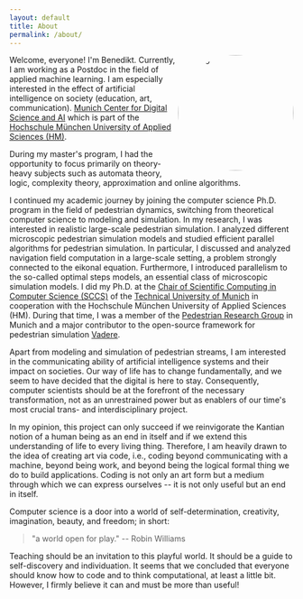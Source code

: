 ```yaml
---
layout: default
title: About
permalink: /about/
---
```


<div><img style="float: right;height:205px;border-radius: 50%;" src="{% link /assets/images/BZoennchenMUCDAI.JPG %}" alt="Photo"></div>

Welcome, everyone! 
I'm Benedikt.
Currently, I am working as a Postdoc in the field of applied machine learning.
I am especially interested in the effect of artificial intelligence on society (education, art, communication).
[Munich Center for Digital Science and AI](https://mucdai.hm.edu/index.de.html) which is part of the [Hochschule München University of Applied Sciences (HM)](https://www.cs.hm.edu/en/home/index.en.html).

During my master's program, I had the opportunity to focus primarily on theory-heavy subjects such as automata theory, logic, complexity theory, approximation and online algorithms.

I continued my academic journey by joining the computer science Ph.D. program in the field of pedestrian dynamics, switching from theoretical computer science to modeling and simulation.
In my research, I was interested in realistic large-scale pedestrian simulation. 
I analyzed different microscopic pedestrian simulation models and studied efficient parallel algorithms for pedestrian simulation.
In particular, I discussed and analyzed navigation field computation in a large-scale setting, a problem strongly connected to the eikonal equation.
Furthermore, I introduced parallelism to the so-called optimal steps models, an essential class of microscopic simulation models.
I did my Ph.D. at the [Chair of Scientific Computing in Computer Science (SCCS)](https://www.in.tum.de/i05/startseite/) of the [Technical University of Munich](https://www.in.tum.de/en/cover-page/) in cooperation with the Hochschule München University of Applied Sciences (HM).
During that time, I was a member of the [Pedestrian Research Group](https://www.cs.hm.edu/forschungprojekte/pedestrian_dynamics/index.de.html) in Munich and a major contributor to the open-source framework for pedestrian simulation [Vadere](http://www.vadere.org).

Apart from modeling and simulation of pedestrian streams, I am interested in the communicating ability of artificial intelligence systems and their impact on societies.
Our way of life has to change fundamentally, and we seem to have decided that the digital is here to stay.
Consequently, computer scientists should be at the forefront of the necessary transformation, not as an unrestrained power but as enablers of our time's most crucial trans- and interdisciplinary project.

In my opinion, this project can only succeed if we reinvigorate the Kantian notion of a human being as an end in itself and if we extend this understanding of life to every living thing.
Therefore, I am heavily drawn to the idea of creating art via code, i.e., coding beyond communicating with a machine, beyond being work, and beyond being the logical formal thing we do to build applications.
Coding is not only an art form but a medium through which we can express ourselves -- it is not only useful but an end in itself.

Computer science is a door into a world of self-determination, creativity, imagination, beauty, and freedom; in short: 

>"a world open for play."  -- Robin Williams

Teaching should be an invitation to this playful world.
It should be a guide to self-discovery and individuation.
It seems that we concluded that everyone should know how to code and to think computational, at least a little bit.
However, I firmly believe it can and must be more than useful!